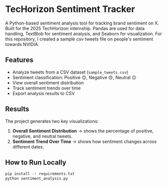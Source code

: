 # TecHorizon Sentiment Tracker

A Python-based sentiment analysis tool for tracking brand sentiment on X. Built for the 2025 TechHorizon internship. Pandas are used for data handling, TextBlob for sentiment analysis, and Seaborn for visualization. For this repository, I created a sample csv tweets file on people's sentiment towards NVIDIA.

## Features

- Analyze tweets from a CSV dataset (`sample_tweets.csv`)
- Sentiment classification: Positive 😊, Negative 😠, Neutral 😐
- View overall sentiment distribution
- Track sentiment trends over time
- Export analysis results to CSV

## Results

The project generates two key visualizations:

1. **Overall Sentiment Distribution** → shows the percentage of positive, negative, and neutral tweets.
2. **Sentiment Trend Over Time** → shows how sentiment changes across different dates.

## How to Run Locally

```bash
pip install -r requirements.txt
python sentiment_analysis.py
